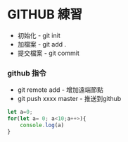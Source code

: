 # GITHUB 練習
* 初始化 - git init
* 加檔案 - git add .
* 提交檔案 - git commit

### github 指令
* git remote add - 增加遠端節點
* git push xxxx master - 推送到github

```javascript
let a=0;
for(let a= 0; a<10;a++>){
    console.log(a)
}
```